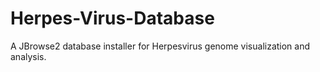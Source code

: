 # Herpes-Virus-Database
A JBrowse2 database installer for Herpesvirus genome visualization and analysis.
